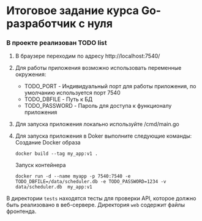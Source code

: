 # Итоговое задание курса Go-разработчик с нуля
### В проекте реализован TODO list
1. В браузере переходим по адресу http://localhost:7540/
2. Для работы приложения возможно использовать переменные окружения: 

   - TODO_PORT - Индивидуальный порт для работы приложения, по умолчанию используется порт 7540
   - TODO_DBFILE - Путь к БД
   - TODO_PASSWORD - Пароль для доступа к функционалу приложения
   
4. Для запуска приложения локально используйте /cmd/main.go
5. Для запуска приложения в Doker выполните следующие команды:
    Создание Docker образа
    ```
    docker build --tag my_app:v1 .
    ```
    Запуск контейнера
    ```
    docker run -d --name myapp -p 7540:7540 -e TODO_DBFILE=/data/scheduler.db -e TODO_PASSWORD=1234 -v data/scheduler.db  my_app:v1
    ```


В директории `tests` находятся тесты для проверки API, которое должно быть реализовано в веб-сервере.
Директория `web` содержит файлы фронтенда.
